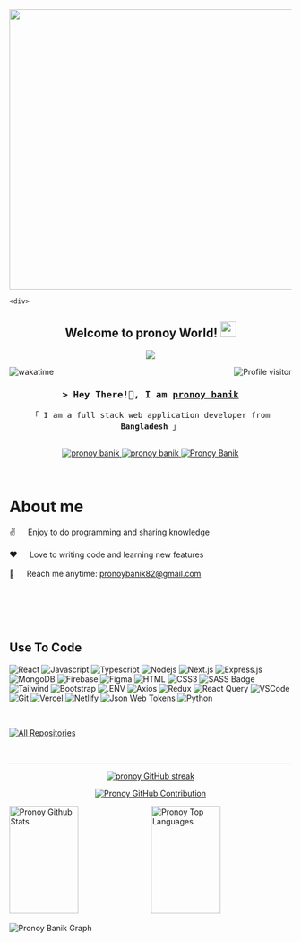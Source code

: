 <img width="1500" height="500" hight="100" src="https://www.mooc.org/hubfs/applications-of-computer-programming.jpg">

    <div>
  
<h2 align="center">
   Welcome to pronoy World!
  <img src="https://media.giphy.com/media/hvRJCLFzcasrR4ia7z/giphy.gif" width="28">
</h2>


<p align="center">
  <a href="https://github.com/pronoybanik"><img src="https://readme-typing-svg.herokuapp.com/?lines=Mern%20Stack%20Developer;Frontend%20Developer;Javascript%20Developer;Full%20Stack%20Developer&center=true&width=380&height=45"></a>
</p>


<a href="https://komarev.com/ghpvc/?username=pronoybanik">
    <img align="right" src="https://komarev.com/ghpvc/?username=pronoybanik&label=Visitors&color=0e75b6&style=flat" alt="Profile visitor" />
  </a>

  ![wakatime](https://wakatime.com/badge/user/018b51e8-f359-4e62-b7d1-921f638f7db0.svg)
  
  <!-- Intro  -->
  <h3 align="center">
          <samp>&gt; Hey There!👋, I am
                  <b><a target="_blank" href="https://courageous-rolypoly-8f7523.netlify.app/">pronoy banik</a></b>
          </samp>
  </h3>
  
  
  <p align="center"> 
    <samp>
      <!--
      <a href="https://www.google.com/search?q=Al+Siam">「 Google Me 」</a>
      <br>
      -->
      「 I am a full stack web application developer from <b>Bangladesh</b> 」
      <br>
      <br>
    </samp>
  </p>
  
  <p align="center">
   <a href="https://courageous-rolypoly-8f7523.netlify.app/" target="blank">
    <img src="https://img.shields.io/badge/Website-DC143C?style=for-the-badge&logo=vercel&logoColor=white" alt="pronoy banik" />
   </a>
   <a href="https://www.linkedin.com/in/pronoy-banik-dev/" target="_blank">
    <img src="https://img.shields.io/badge/LinkedIn-0077B5?style=for-the-badge&logo=linkedin&logoColor=white" alt="pronoy banik"/>
   </a>
   <a href="https://www.facebook.com/pronoy.banik.7" target="_blank">
    <img src="https://img.shields.io/badge/Facebook-20BEFF?&style=for-the-badge&logo=facebook&logoColor=white" alt="Pronoy Banik" />
    </a> 
  </p>
  <br />
  
  <!-- About Section -->
   # About me
   
  <p>
    <!--
      <img align="right" width="350" src="/assets/programmer.gif" alt="Coding gif" /> 
   -->
<!--      <img align="right" width="350" src="https://i.pinimg.com/originals/16/fe/7e/16fe7e7fb6eebb3087b6dc418748ee56.gif" alt="Coding gif" /> -->
    
   ✌️ &emsp; Enjoy to do programming and sharing knowledge <br/><br/>
   ❤️ &emsp; Love to writing code and learning new features<br/><br/>
   📧 &emsp; Reach me anytime: pronoybanik82@gmail.com<br/><br/>
  
  
  </p>
  
  <br/>
  <br/>
  <br/>
  
  ## Use To Code
  
  ![React](https://img.shields.io/badge/-React-61DBFB?style=for-the-badge&labelColor=black&logo=react&logoColor=61DBFB)
  ![Javascript](https://img.shields.io/badge/Javascript-F0DB4F?style=for-the-badge&labelColor=black&logo=javascript&logoColor=F0DB4F)
  ![Typescript](https://img.shields.io/badge/Typescript-007acc?style=for-the-badge&labelColor=black&logo=typescript&logoColor=007acc)
  ![Nodejs](https://img.shields.io/badge/Nodejs-3C873A?style=for-the-badge&labelColor=black&logo=node.js&logoColor=3C873A)
  ![Next.js](https://img.shields.io/badge/next.js-000000?style=for-the-badge&logo=nextdotjs&logoColor=white)
  ![Express.js](https://img.shields.io/badge/Express.js-000000?style=for-the-badge&logo=express&logoColor=white)
  ![MongoDB](https://img.shields.io/badge/MongoDB-4EA94B?style=for-the-badge&logo=mongodb&logoColor=white)
  ![Firebase](https://img.shields.io/badge/firebase-FFCA28?style=for-the-badge&logo=firebase&logoColor=white)
  ![Figma](https://img.shields.io/badge/figma-F24E1E?style=for-the-badge&logo=figma&logoColor=white)
  ![HTML](https://img.shields.io/badge/HTML5-E34F26?style=for-the-badge&logo=html5&logoColor=white)
  ![CSS3](https://img.shields.io/badge/CSS3-1572B6?style=for-the-badge&logo=css3&logoColor=white)
  ![SASS Badge](https://img.shields.io/badge/Sass-CC6699?style=for-the-badge&logo=sass&logoColor=white)
  ![Tailwind](https://img.shields.io/badge/Tailwind_CSS-092749?style=for-the-badge&logo=tailwindcss&logoColor=06B6D4&labelColor=000000)
  ![Bootstrap](https://img.shields.io/badge/Bootstrap-563D7C?style=for-the-badge&logo=bootstrap&logoColor=white)
  ![.ENV](https://img.shields.io/badge/dotenv-ECD53F?style=for-the-badge&logo=dotenv&logoColor=white)
  ![Axios](https://img.shields.io/badge/axios-5A29E4?style=for-the-badge&logo=axios&logoColor=white)
  ![Redux](https://img.shields.io/badge/Redux-593D88?style=for-the-badge&logo=redux&logoColor=white)
  ![React Query](https://img.shields.io/badge/-React_Query-FF4154?style=for-the-badge&logo=react%20query&logoColor=white)
  ![VSCode](https://img.shields.io/badge/Visual_Studio-0078d7?style=for-the-badge&logo=visual%20studio&logoColor=white)
  ![Git](https://img.shields.io/badge/Git-F05032?style=for-the-badge&logo=git&logoColor=white)
  ![Vercel](https://img.shields.io/badge/vercel-000000?style=for-the-badge&logo=vercel&logoColor=white)
  ![Netlify](https://img.shields.io/badge/netlify-00C7B7?style=for-the-badge&logo=netlify&logoColor=white)
  ![Json Web Tokens](https://img.shields.io/badge/jsonwebtokens-000000?style=for-the-badge&logo=jsonwebtokens&logoColor=white)
  ![Python](https://img.shields.io/badge/python-3776AB?style=for-the-badge&logo=python&logoColor=white)
  
  <br/>
  

   
  <p align="left">
    <a href="https://github.com/pronoybanik?tab=repositories" target="_blank"><img alt="All Repositories" title="All Repositories" src="https://img.shields.io/badge/-All%20Repos-2962FF?style=for-the-badge&logo=koding&logoColor=white"/></a>
  </p>
  
  <br/>
  <hr/>
 
  
  <p align="center">
    <a href="https://github.com/pronoybanik">
      <img src="https://github-readme-streak-stats.herokuapp.com/?user=pronoybanik&theme=radical&border=7F3FBF&background=0D1117" alt="pronoy GitHub streak"/>
    </a>
  </p>
  
  <p align="center">
    <a href="https://github.com/pronoybanik">
      <img src="https://github-profile-summary-cards.vercel.app/api/cards/profile-details?username=pronoybanik&theme=radical" alt="Pronoy GitHub Contribution"/>
    </a>
  </p>
  
  <a> 
      <a href="https://github.com/pronoybanik"><img alt="Pronoy Github Stats" src="https://denvercoder1-github-readme-stats.vercel.app/api?username=pronoybanik&show_icons=true&count_private=true&theme=react&border_color=7F3FBF&bg_color=0D1117&title_color=F85D7F&icon_color=F8D866" height="192px" width="49.5%"/></a>
    <a href="https://github.com/pronoybanik"><img alt="Pronoy Top Languages" src="https://denvercoder1-github-readme-stats.vercel.app/api/top-langs/?username=pronoybanik&langs_count=8&layout=compact&theme=react&border_color=7F3FBF&bg_color=0D1117&title_color=F85D7F&icon_color=F8D866" height="192px" width="49.5%"/></a>
    <br/>
  </a>
  
  
  ![Pronoy Banik Graph](https://github-readme-activity-graph.vercel.app/graph?username=pronoybanik&custom_title=Akas%20Datta's%20GitHub%20Activity%20Graph&bg_color=0D1117&color=7F3FBF&line=7F3FBF&point=7F3FBF&area_color=FFFFFF&title_color=FFFFFF&area=true)
</div>

